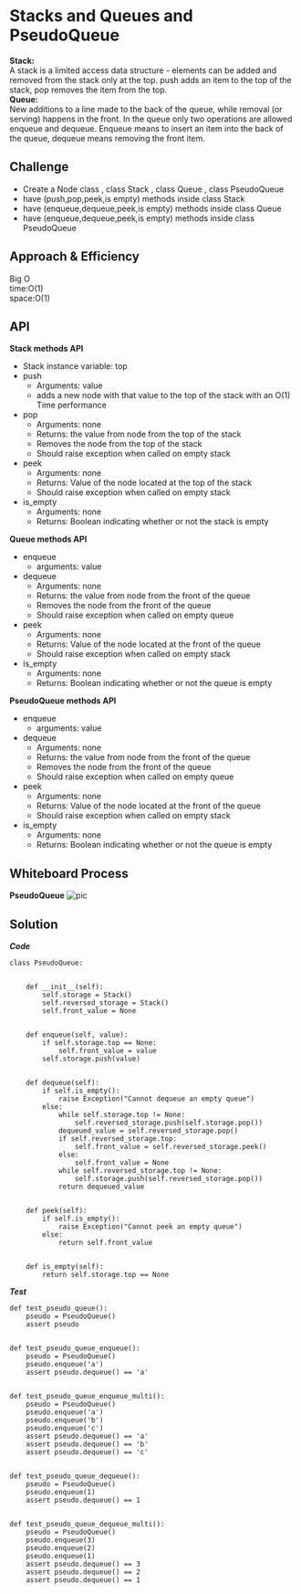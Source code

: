 # Stacks and Queues and PseudoQueue
**Stack:**<br>
A stack is a limited access data structure - elements can be added and removed from the stack only at the top. push adds an item to the top of the stack, pop removes the item from the top. <br>
**Queue:**<br>
 New additions to a line made to the back of the queue, while removal (or serving) happens in the front. In the queue only two operations are allowed enqueue and dequeue. Enqueue means to insert an item into the back of the queue, dequeue means removing the front item.<br>


## Challenge
- Create a Node class , class Stack , class Queue , class PseudoQueue
- have (push,pop,peek,is empty) methods inside class Stack 
- have (enqueue,dequeue,peek,is empty) methods inside class Queue
- have (enqueue,dequeue,peek,is empty) methods inside class PseudoQueue
## Approach & Efficiency
Big O <br>
time:O(1)<br>
space:O(1)
## API
**Stack methods API**
- Stack instance variable: top
- push
    - Arguments: value
    - adds a new node with that value to the top of the stack with an O(1) Time performance
- pop
   - Arguments: none
   - Returns: the value from node from the top of the stack
   - Removes the node from the top of the stack
   - Should raise exception when called on empty stack
- peek
   - Arguments: none
   - Returns: Value of the node located at the top of the stack
   - Should raise exception when called on empty stack
- is_empty
   - Arguments: none
   - Returns: Boolean indicating whether or not the stack is empty


**Queue methods API**
- enqueue
    - arguments: value
- dequeue
    - Arguments: none
    - Returns: the value from node from the front of the queue
    - Removes the node from the front of the queue
    - Should raise exception when called on empty queue
- peek
    - Arguments: none
    - Returns: Value of the node located at the front of the queue
    - Should raise exception when called on empty stack
- is_empty   
    - Arguments: none
    - Returns: Boolean indicating whether or not the queue is empty

**PseudoQueue methods API**
- enqueue
    - arguments: value
- dequeue
     - Arguments: none
     - Returns: the value from node from the front of the queue
     - Removes the node from the front of the queue
     - Should raise exception when called on empty queue
- peek
     - Arguments: none
     - Returns: Value of the node located at the front of the queue
     - Should raise exception when called on empty stack
- is_empty
     - Arguments: none
     - Returns: Boolean indicating whether or not the queue is empty    
## Whiteboard Process
**PseudoQueue**
![pic](/PseudoQueue.jpg)

## Solution
***Code***
```
class PseudoQueue:
 

    def __init__(self):
        self.storage = Stack()
        self.reversed_storage = Stack()
        self.front_value = None


    def enqueue(self, value):
        if self.storage.top == None:
            self.front_value = value 
        self.storage.push(value)


    def dequeue(self):
        if self.is_empty():
            raise Exception("Cannot dequeue an empty queue")
        else:
            while self.storage.top != None:
                self.reversed_storage.push(self.storage.pop())
            dequeued_value = self.reversed_storage.pop()
            if self.reversed_storage.top:
                self.front_value = self.reversed_storage.peek()
            else:
                self.front_value = None
            while self.reversed_storage.top != None:
                self.storage.push(self.reversed_storage.pop())
            return dequeued_value


    def peek(self):
        if self.is_empty():
            raise Exception("Cannot peek an empty queue")
        else:
            return self.front_value


    def is_empty(self):
        return self.storage.top == None
```
***Test***  
``` 
def test_pseudo_queue():
    pseudo = PseudoQueue()
    assert pseudo


def test_pseudo_queue_enqueue():
    pseudo = PseudoQueue()
    pseudo.enqueue('a')
    assert pseudo.dequeue() == 'a'


def test_pseudo_queue_enqueue_multi():
    pseudo = PseudoQueue()
    pseudo.enqueue('a')
    pseudo.enqueue('b')
    pseudo.enqueue('c')
    assert pseudo.dequeue() == 'a'
    assert pseudo.dequeue() == 'b'
    assert pseudo.dequeue() == 'c'


def test_pseudo_queue_dequeue():
    pseudo = PseudoQueue()
    pseudo.enqueue(1)
    assert pseudo.dequeue() == 1


def test_pseudo_queue_dequeue_multi():
    pseudo = PseudoQueue()
    pseudo.enqueue(3)
    pseudo.enqueue(2)
    pseudo.enqueue(1)
    assert pseudo.dequeue() == 3
    assert pseudo.dequeue() == 2
    assert pseudo.dequeue() == 1
```    

